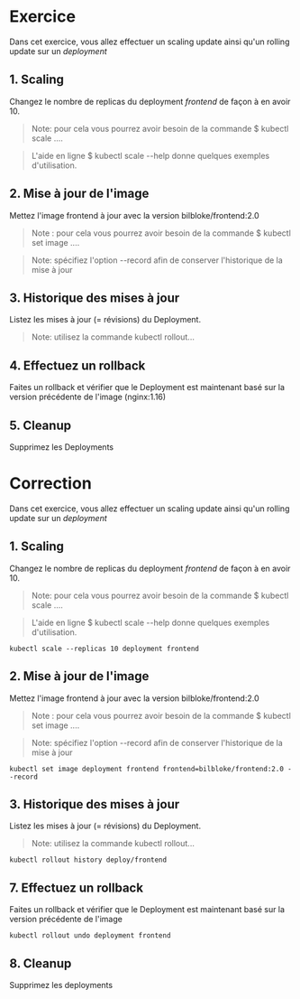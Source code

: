 # Exercice

Dans cet exercice, vous allez effectuer un scaling update ainsi qu'un rolling update sur un *deployment*

## 1. Scaling

Changez le nombre de replicas du deployment *frontend* de façon à en avoir 10.
>Note: pour cela vous pourrez avoir besoin de la commande $ kubectl scale .... 

>L'aide en ligne $ kubectl scale --help donne quelques exemples d'utilisation.

## 2. Mise à jour de l'image

Mettez l'image frontend à jour avec la version bilbloke/frontend:2.0

> Note : pour cela vous pourrez avoir besoin de la commande $ kubectl set image .... 

>Note: spécifiez l'option --record afin de conserver l'historique de la mise à jour


## 3. Historique des mises à jour

Listez les mises à jour (= révisions) du Deployment.
>Note: utilisez la commande kubectl rollout...

## 4. Effectuez un rollback

Faites un rollback et vérifier que le Deployment est maintenant basé sur la version précédente de l'image (nginx:1.16)

## 5. Cleanup

Supprimez les Deployments


# Correction

Dans cet exercice, vous allez effectuer un scaling update ainsi qu'un rolling update sur un *deployment*

## 1. Scaling

Changez le nombre de replicas du deployment *frontend* de façon à en avoir 10.

>Note: pour cela vous pourrez avoir besoin de la commande $ kubectl scale .... 

>L'aide en ligne $ kubectl scale --help donne quelques exemples d'utilisation.

```
kubectl scale --replicas 10 deployment frontend
```

## 2. Mise à jour de l'image

Mettez l'image frontend à jour avec la version bilbloke/frontend:2.0

> Note : pour cela vous pourrez avoir besoin de la commande $ kubectl set image .... 

>Note: spécifiez l'option --record afin de conserver l'historique de la mise à jour

```
kubectl set image deployment frontend frontend=bilbloke/frontend:2.0 --record
```

## 3. Historique des mises à jour

Listez les mises à jour (= révisions) du Deployment.

>Note: utilisez la commande kubectl rollout...

```
kubectl rollout history deploy/frontend
```

## 7. Effectuez un rollback

Faites un rollback et vérifier que le Deployment est maintenant basé sur la version précédente de l'image

```
kubectl rollout undo deployment frontend
```

## 8. Cleanup
Supprimez les deployments
